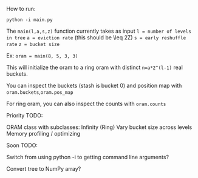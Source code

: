 How to run:

`python -i main.py`

The `main(l,a,s,z)` function currently takes as input
  `l = number of levels in tree`
  `a = eviction rate` (this should be \leq 2Z)
  `s = early reshuffle rate`
  `z = bucket size`

Ex:
  `oram = main(8, 5, 3, 3)`

This will initialize the oram to a ring oram with distinct `n=a*2^(l-1)` real buckets.

You can inspect the buckets (stash is bucket 0) and position map with `oram.buckets`,`oram.pos_map`

For ring oram, you can also inspect the counts with `oram.counts`

Priority TODO:

  ORAM class with subclasses: Infinity (Ring)
  Vary bucket size across levels    
  Memory profiling / optimizing

Soon TODO:
  
  Switch from using python -i to getting command line arguments?
  
  Convert tree to NumPy array?
